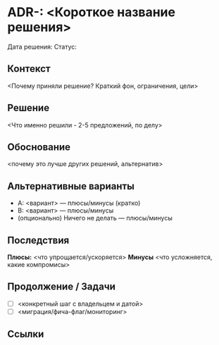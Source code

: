 # ADR-<NN>: <Короткое название решения>
Дата решения:
Статус:

## Контекст

<Почему приняли решение? Краткий фон, ограничения, цели>

## Решение

<Что именно решили - 2-5 предложений, по делу>

## Обоснование

<почему это лучше других решений, альтернатив>

## Альтернативные варианты

- A: <вариант> — плюсы/минусы (кратко)
- B: <вариант> — плюсы/минусы
- (опционально) Ничего не делать — плюсы/минусы

## Последствия

**Плюсы:** <что упрощается/ускоряется>
**Минусы** <что усложняется, какие компромисы>

## Продолжение / Задачи

- [ ] <конкретный шаг с владельцем и датой>
- [ ] <миграция/фича-флаг/мониторинг>

## Ссылки
